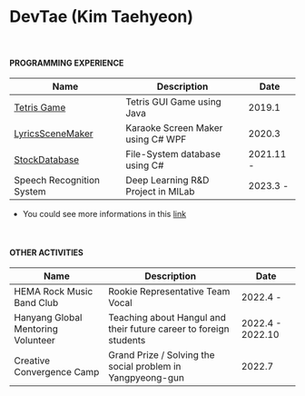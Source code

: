 DevTae (Kim Taehyeon)
=====

<br/>

#### PROGRAMMING EXPERIENCE

| Name | Description | Date |
-------|-------------|-------
| [Tetris Game](https://github.com/DevTae/TetriStyle) | Tetris GUI Game using Java | 2019.1 |
| [LyricsSceneMaker](https://github.com/DevTae/LyricsSceneMaker) | Karaoke Screen Maker using C# WPF | 2020.3 |
| [StockDatabase](https://github.com/DevTae/StockDatabasePreview) | File-System database using C# | 2021.11 - |
| Speech Recognition System | Deep Learning R&D Project in MILab | 2023.3 - |

  - You could see more informations in this [link](https://github.com/DevTae/DevTae/blob/main/PROJECTS.md)

<br/>

#### OTHER ACTIVITIES

| Name | Description | Date |
-------|-------------|-------
| HEMA Rock Music Band Club | Rookie Representative Team Vocal | 2022.4 - |
| Hanyang Global Mentoring Volunteer | Teaching about Hangul and their future career to foreign students  | 2022.4 - 2022.10 |
| Creative Convergence Camp | Grand Prize / Solving the social problem in Yangpyeong-gun | 2022.7 |
